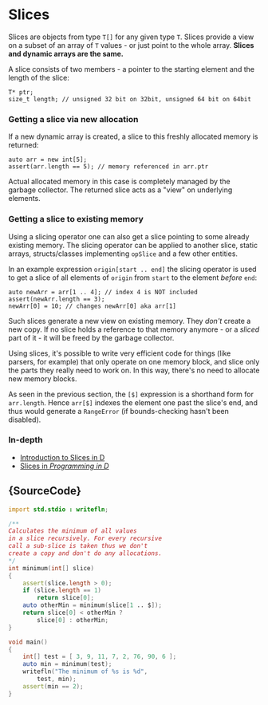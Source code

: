 # Slices

Slices are objects from type `T[]` for any given type `T`.
Slices provide a view on a subset of an array
of `T` values - or just point to the whole array.
**Slices and dynamic arrays are the same.**

A slice consists of two members - a pointer to the starting element and the
length of the slice:

    T* ptr;
    size_t length; // unsigned 32 bit on 32bit, unsigned 64 bit on 64bit

### Getting a slice via new allocation

If a new dynamic array is created, a slice to this freshly
allocated memory is returned:

    auto arr = new int[5];
    assert(arr.length == 5); // memory referenced in arr.ptr

Actual allocated memory in this case is completely managed by the garbage
collector. The returned slice acts as a "view" on underlying elements.

### Getting a slice to existing memory

Using a slicing operator one can also get a slice pointing to some already
existing memory. The slicing operator can be applied to another slice, static
arrays, structs/classes implementing `opSlice` and a few other entities.

In an example expression `origin[start .. end]` the slicing operator is used to get
a slice of all elements of `origin` from `start` to the element _before_ `end`:

    auto newArr = arr[1 .. 4]; // index 4 is NOT included
    assert(newArr.length == 3);
    newArr[0] = 10; // changes newArr[0] aka arr[1]

Such slices generate a new view on existing memory. They *don't* create
a new copy. If no slice holds a reference to that memory anymore - or a *sliced*
part of it - it will be freed by the garbage collector.

Using slices, it's possible to write very efficient code for things (like parsers, for example)
that only operate on one memory block, and slice only the parts they really need
to work on. In this way, there's no need to allocate new memory blocks.

As seen in the previous section, the `[$]` expression is a shorthand form for
`arr.length`. Hence `arr[$]` indexes the element one past the slice's end, and
thus would generate a `RangeError` (if bounds-checking hasn't been disabled).

### In-depth

- [Introduction to Slices in D](http://dlang.org/d-array-article.html)
- [Slices in _Programming in D_](http://ddili.org/ders/d.en/slices.html)

## {SourceCode}

```d
import std.stdio : writefln;

/**
Calculates the minimum of all values
in a slice recursively. For every recursive
call a sub-slice is taken thus we don't
create a copy and don't do any allocations.
*/
int minimum(int[] slice)
{
    assert(slice.length > 0);
    if (slice.length == 1)
        return slice[0];
    auto otherMin = minimum(slice[1 .. $]);
    return slice[0] < otherMin ?
        slice[0] : otherMin;
}

void main()
{
    int[] test = [ 3, 9, 11, 7, 2, 76, 90, 6 ];
    auto min = minimum(test);
    writefln("The minimum of %s is %d",
        test, min);
    assert(min == 2);
}
```
